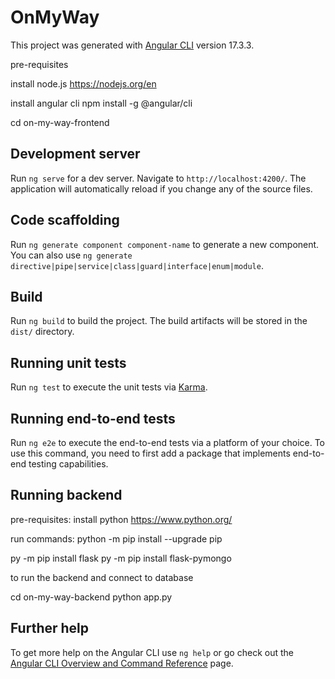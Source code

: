# OnMyWay

This project was generated with [Angular CLI](https://github.com/angular/angular-cli) version 17.3.3.

pre-requisites 

install node.js
https://nodejs.org/en

install angular cli
npm install -g @angular/cli

cd on-my-way-frontend
## Development server

Run `ng serve` for a dev server. Navigate to `http://localhost:4200/`. The application will automatically reload if you change any of the source files.

## Code scaffolding

Run `ng generate component component-name` to generate a new component. You can also use `ng generate directive|pipe|service|class|guard|interface|enum|module`.

## Build

Run `ng build` to build the project. The build artifacts will be stored in the `dist/` directory.

## Running unit tests

Run `ng test` to execute the unit tests via [Karma](https://karma-runner.github.io).

## Running end-to-end tests

Run `ng e2e` to execute the end-to-end tests via a platform of your choice. To use this command, you need to first add a package that implements end-to-end testing capabilities.

## Running backend

pre-requisites:
install python
https://www.python.org/

run commands: 
python -m pip install --upgrade pip

py -m pip install flask
py -m pip install flask-pymongo

to run the backend and connect to database

cd on-my-way-backend
python app.py


## Further help

To get more help on the Angular CLI use `ng help` or go check out the [Angular CLI Overview and Command Reference](https://angular.io/cli) page.
